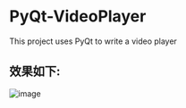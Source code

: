 # PyQt-VideoPlayer
This project uses PyQt to write a video player
## 效果如下:
![image](https://github.com/user-attachments/assets/314809b3-e3d2-4092-a6c7-bd83691550f5)

